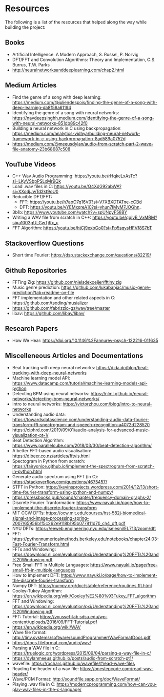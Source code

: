 # Resources
The following is a list of the resources that helped along the way while building the project:

## Books
- Artificial Intelligence: A Modern Approach, S. Russel, P. Norvig
- DFT/FFT and Convolution Algorithms: Theory and Implementation, C.S. Burrus, T.W. Parks
- http://neuralnetworksanddeeplearning.com/chap2.html

## Medium Articles
- Find the genre of a song with deep learning: https://medium.com/@juliendespois/finding-the-genre-of-a-song-with-deep-learning-da8f59a61194
- Identifying the genre of a song with neural networks: https://navdeepsinghh.medium.com/identifying-the-genre-of-a-song-with-neural-networks-851db89c42f0
- Building a neural network in C using backpropagation: https://medium.com/analytics-vidhya/building-neural-network-framework-in-c-using-backpropagation-8ad589a0752d
- https://medium.com/@meeusdylan/audio-from-scratch-part-2-wave-file-anatomy-23b68687c508

## YouTube Videos
- C++ Wav Audio Programming: https://youtu.be/rHqkeLxAsTc?si=LKyVSbpPSLxMr9Qk
- Load .wav files in C: https://youtu.be/Q4XdG92abWA?si=XXodjJwTd2kt9oU0
- Reducible DFT/FFT:
  - FFT: https://youtu.be/h7apO7q16V0?si=V7XBXDTATne-cCBd
  - DFT: https://youtu.be/yYEMxqreA10?si=yhun7IMyM7JOGhn_
- 3b1b: https://www.youtube.com/watch?v=spUNpyF58BY
- Writing a WAV file from scratch in C++: https://youtu.be/qqjvB_VxMRM?si=a1003gULGwTjRx_u
- FFT Algorithm: https://youtu.be/htCj9exbGo0?si=Fp5sqysHFVf8S7bT

## Stackoverflow Questions
- Short time Fourier: https://dsp.stackexchange.com/questions/82219/

## Github Repositories
- FFTing Zig: https://github.com/nielsdekoeijer/fftiny.zig
- Music genre prediction: https://github.com/lukabanjac/music-genre-prediction?tab=readme-ov-file
- FFT implementation and other related aspects in C: https://github.com/tsoding/musializer
- https://github.com/fabrizzio-gz/wav/tree/master
- libav: https://github.com/libav/libav/

## Research Papers
- How We Hear: https://doi.org/10.1146%2Fannurev-psych-122216-011635

## Miscelleneous Articles and Documentations
- Beat tracking with deep neural networks: https://dida.do/blog/beat-tracking-with-deep-neural-networks
- Machine learning model API: https://www.datacamp.com/tutorial/machine-learning-models-api-python
- Detecting BPM using neural networks: https://nlml.github.io/neural-networks/detecting-bpm-neural-networks/
- Intro to neural networks: https://victorzhou.com/blog/intro-to-neural-networks
- Understanding audio data: https://towardsdatascience.com/understanding-audio-data-fourier-transform-fft-spectrogram-and-speech-recognition-a4072d228520
- https://ciphrd.com/2019/09/01/audio-analysis-for-advanced-music-visualization-pt-1/
- Beat Detection Algorithm: https://www.parallelcube.com/2018/03/30/beat-detection-algorithm/
- A better FFT-based audio visualisation: https://dlbeer.co.nz/articles/fftvis.html
- Spectogram in Python from scratch: https://fairyonice.github.io/implement-the-spectrogram-from-scratch-in-python.html
- Generate audio spectrum using FFT (in C): https://stackoverflow.com/questions/4675457/
- STFT in Python: https://kevinsprojects.wordpress.com/2014/12/13/short-time-fourier-transform-using-python-and-numpy/
- https://pressbooks.pub/sound/chapter/frequency-domain-graphs-2/
- Discrete Fourier Tranformation: https://www.nayuki.io/page/how-to-implement-the-discrete-fourier-transform
- MIT OCW DFTs: https://ocw.mit.edu/courses/hst-582j-biomedical-signal-and-image-processing-spring-2007/65956b1f5c262e9118b195b077811d70_ch4_dft.pdf
- NYU DFTs: https://eeweb.engineering.nyu.edu/iselesni/EL713/zoom/dft
- FFT: https://pythonnumericalmethods.berkeley.edu/notebooks/chapter24.03-Fast-Fourier-Transform.html
- FFTs and Windowing: https://download.ni.com/evaluation/pxi/Understanding%20FFTs%20and%20Windowing.pdf
- Free Small FFT in Multiple Languages: https://www.nayuki.io/page/free-small-fft-in-multiple-languages
- How to Implement DFT: https://www.nayuki.io/page/how-to-implement-the-discrete-fourier-transform
- Numpy DFT: https://numpy.org/doc/stable/reference/routines.fft.html
- Cooley-Tukey Algorithm: https://en.wikipedia.org/wiki/Cooley%E2%80%93Tukey_FFT_algorithm
- FFT and Windowing: https://download.ni.com/evaluation/pxi/Understanding%20FFTs%20and%20Windowing.pdf
- FFT: Tutorial: https://youssef-lab.sdsu.edu/wp-content/uploads/2016/09/FFT-Tutorial.pdf
- https://en.wikipedia.org/wiki/WAV
- Wave file format: http://tiny.systems/software/soundProgrammer/WavFormatDocs.pdf
- https://docs.fileformat.com/audio/wav/
- Parsing a WAV file in C: https://truelogic.org/wordpress/2015/09/04/parsing-a-wav-file-in-c/
- https://dylanmeeus.github.io/posts/audio-from-scratch-pt1/
- wavefile: https://rochars.github.io/wavefile/#read-wave-files
- Reading the header of a wav file: https://onestepcode.com/read-wav-header/
- Wave/PCM Format: http://soundfile.sapp.org/doc/WaveFormat/
- Playing .wav file in C: https://moderncprogramming.com/how-can-you-play-wav-files-in-the-c-language/
